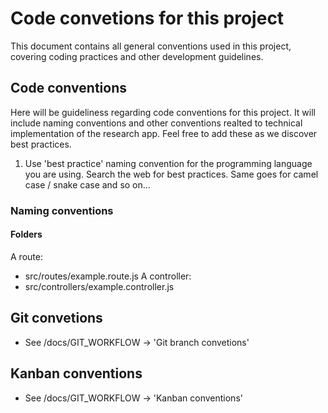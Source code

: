 # Code convetions for this project
This document contains all general conventions used in this project, covering coding practices and other development guidelines.


## Code conventions
Here will be guideliness regarding code conventions for this project. It will include naming conventions and other conventions realted to technical implementation of the research app. Feel free to add these as we discover best practices.
<br>

1. Use 'best practice' naming convention for the programming language you are using. Search the web for best practices. Same goes for camel case / snake case and so on...

### Naming conventions
#### Folders
A route:
* src/routes/example.route.js
A controller:
* src/controllers/example.controller.js


## Git convetions
* See /docs/GIT_WORKFLOW -> 'Git branch convetions'


## Kanban conventions
* See /docs/GIT_WORKFLOW -> 'Kanban conventions'